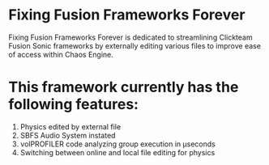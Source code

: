 # Fixing Fusion Frameworks Forever
 Fixing Fusion Frameworks Forever is dedicated to streamlining Clickteam Fusion Sonic frameworks by externally editing various files to improve ease of access within Chaos Engine.

# This framework currently has the following features:
1. Physics edited by external file
2. SBFS Audio System instated
3. volPROFILER code analyzing group execution in μseconds
4. Switching between online and local file editing for physics
